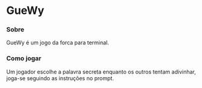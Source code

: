 #  GueWy

###  Sobre
GueWy é um jogo da forca para terminal.

###  Como jogar
Um jogador escolhe a palavra secreta enquanto os outros tentam adivinhar, joga-se seguindo as instruções no prompt.
